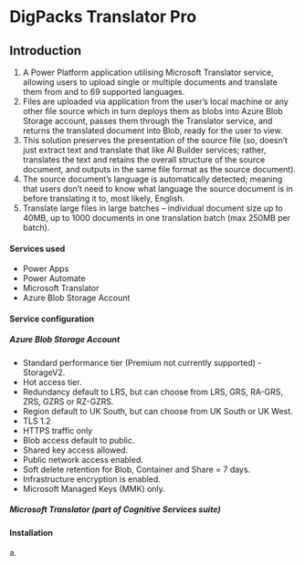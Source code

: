 # DigPacks Translator Pro

## Introduction
1)  A Power Platform application utilising Microsoft Translator service, allowing users to upload single or multiple documents and translate them from and to 69 supported languages. 
2) Files are uploaded via application from the user’s local machine or any other file source which in turn deploys them as blobs into Azure Blob Storage account, passes them through the Translator service, and returns the translated document into Blob, ready for the user to view. 
3) This solution preserves the presentation of the source file (so, doesn’t just extract text and translate that like AI Builder services; rather, translates the text and retains the overall structure of the source document, and outputs in the same file format as the source document).
4) The source document’s language is automatically detected; meaning that users don’t need to know what language the source document is in before translating it to, most likely, English. 
5) Translate large files in large batches – individual document size up to 40MB, up to 1000 documents in one translation batch (max 250MB per batch).

#### Services used
- Power Apps
- Power Automate
- Microsoft Translator
- Azure Blob Storage Account

#### Service configuration
##### Azure Blob Storage Account
- Standard performance tier (Premium not currently supported) - StorageV2.
- Hot access tier.
- Redundancy default to LRS, but can choose from LRS, GRS, RA-GRS, ZRS, GZRS or RZ-GZRS.
- Region default to UK South, but can choose from UK South or UK West.
- TLS 1.2
- HTTPS traffic only
- Blob access default to public.
- Shared key access allowed.
- Public network access enabled.
- Soft delete retention for Blob, Container and Share = 7 days.
- Infrastructure encryption is enabled.
- Microsoft Managed Keys (MMK) only.

##### Microsoft Translator (part of Cognitive Services suite)

  

#### Installation

a. 






